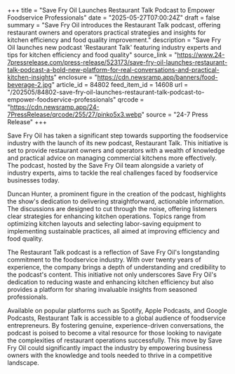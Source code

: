 +++
title = "Save Fry Oil Launches Restaurant Talk Podcast to Empower Foodservice Professionals"
date = "2025-05-27T07:00:24Z"
draft = false
summary = "Save Fry Oil introduces the Restaurant Talk podcast, offering restaurant owners and operators practical strategies and insights for kitchen efficiency and food quality improvement."
description = "Save Fry Oil launches new podcast 'Restaurant Talk' featuring industry experts and tips for kitchen efficiency and food quality"
source_link = "https://www.24-7pressrelease.com/press-release/523173/save-fry-oil-launches-restaurant-talk-podcast-a-bold-new-platform-for-real-conversations-and-practical-kitchen-insights"
enclosure = "https://cdn.newsramp.app/banners/food-beverage-2.jpg"
article_id = 84802
feed_item_id = 14608
url = "/202505/84802-save-fry-oil-launches-restaurant-talk-podcast-to-empower-foodservice-professionals"
qrcode = "https://cdn.newsramp.app/24-7PressRelease/qrcode/255/27/pinko5x3.webp"
source = "24-7 Press Release"
+++

<p>Save Fry Oil has taken a significant step towards supporting the foodservice industry with the launch of its new podcast, Restaurant Talk. This initiative is set to provide restaurant owners and operators with a wealth of knowledge and practical advice on managing commercial kitchens more effectively. The podcast, hosted by the Save Fry Oil team alongside a variety of industry experts, aims to tackle the real challenges faced by foodservice businesses today.</p><p>Duncan Hunter, a prominent figure in the creation of the podcast, highlights the show's dedication to delivering straightforward, actionable information. The discussions are designed to cut through the noise, offering listeners clear strategies for enhancing kitchen operations. Topics range from optimizing kitchen layouts and selecting labor-saving equipment to implementing sustainable practices, all aimed at improving efficiency and food quality.</p><p>The Restaurant Talk podcast is a reflection of Save Fry Oil's longstanding commitment to the foodservice industry. With over twenty years of experience, the company brings a depth of understanding and credibility to the podcast's content. This initiative not only underscores Save Fry Oil's dedication to reducing waste and enhancing kitchen efficiency but also provides a platform for sharing invaluable insights from seasoned professionals.</p><p>Available on popular platforms such as Spotify, Apple Podcasts, and Google Podcasts, Restaurant Talk is accessible to a global audience of foodservice entrepreneurs. By fostering genuine, experience-driven conversations, the podcast is poised to become a vital resource for those looking to navigate the complexities of restaurant operations successfully. This move by Save Fry Oil could significantly impact the industry by empowering business owners with the knowledge and tools needed to thrive in a competitive landscape.</p>
